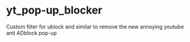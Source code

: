 # yt_pop-up_blocker
Custom filter for ublock and similar to remove the new annoying youtube anti ADblock pop-up
